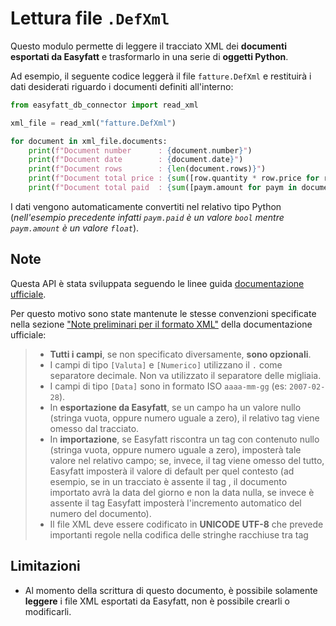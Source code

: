 # Lettura file `.DefXml`

Questo modulo permette di leggere il tracciato XML dei **documenti esportati da Easyfatt** e trasformarlo in una serie di **oggetti Python**.

Ad esempio, il seguente codice leggerà il file `fatture.DefXml` e restituirà i dati desiderati riguardo i documenti definiti all'interno:

```python
from easyfatt_db_connector import read_xml

xml_file = read_xml("fatture.DefXml")

for document in xml_file.documents:
    print(f"Document number      : {document.number}")
    print(f"Document date        : {document.date}")
    print(f"Document rows        : {len(document.rows)}")
    print(f"Document total price : {sum([row.quantity * row.price for row in document.rows])}")
    print(f"Document total paid  : {sum([paym.amount for paym in document.payments if paym.paid])}")
```

I dati vengono automaticamente convertiti nel relativo tipo Python (_nell'esempio precedente infatti `paym.paid` è un valore `bool` mentre `paym.amount` è un valore `float`_).

## Note

Questa API è stata sviluppata seguendo le linee guida [documentazione ufficiale](https://www.danea.it/software/easyfatt/xml/).

Per questo motivo sono state mantenute le stesse convenzioni specificate nella sezione ["Note preliminari per il formato XML"](https://www.danea.it/software/easyfatt/xml/formato/) della documentazione ufficiale:

> - **Tutti i campi**, se non specificato diversamente, **sono opzionali**.
> - I campi di tipo `[Valuta]` e `[Numerico]` utilizzano il `.` come separatore decimale. Non va utilizzato il separatore delle migliaia.
> - I campi di tipo `[Data]` sono in formato ISO `aaaa-mm-gg` (es: `2007-02-28`).
> - In **esportazione da Easyfatt**, se un campo ha un valore nullo (stringa vuota, oppure numero uguale a zero), il relativo tag viene omesso dal tracciato.
> - In **importazione**, se Easyfatt riscontra un tag con contenuto nullo (stringa vuota, oppure numero uguale a zero), imposterà tale valore nel relativo campo; se, invece, il tag viene omesso del tutto, Easyfatt imposterà il valore di default per quel contesto (ad esempio, se in un tracciato è assente il tag <Date>, il documento importato avrà la data del giorno e non la data nulla, se invece è assente il tag <Number> Easyfatt imposterà l'incremento automatico del numero del documento).
> - Il file XML deve essere codificato in **UNICODE UTF-8** che prevede importanti regole nella codifica delle stringhe racchiuse tra tag

## Limitazioni

- Al momento della scrittura di questo documento, è possibile solamente **leggere** i file XML esportati da Easyfatt, non è possibile crearli o modificarli.
